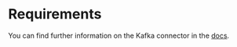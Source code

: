 # Requirements
<!-- to be updated -->
You can find further information on the Kafka connector in the [docs](https://docs.open-metadata.org/connectors/database/azuresql).